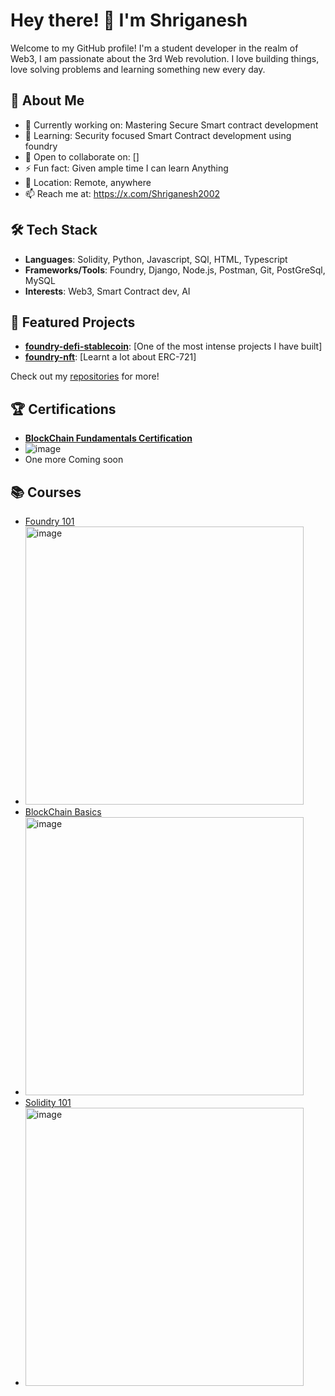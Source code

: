 # Hey there! 👋 I'm Shriganesh

Welcome to my GitHub profile! I'm a student developer in the realm of Web3, I am passionate about the 3rd Web revolution. I love building things, love solving problems and learning something new every day.

## 🚀 About Me

- 🔭 Currently working on: Mastering Secure Smart contract development
- 🌱 Learning: Security focused Smart Contract development using foundry
- 👯 Open to collaborate on: []
- ⚡ Fun fact: Given ample time I can learn Anything
- 📍 Location: Remote, anywhere
- 📫 Reach me at: https://x.com/Shriganesh2002

## 🛠️ Tech Stack

- **Languages**: Solidity, Python, Javascript, SQl, HTML, Typescript
- **Frameworks/Tools**: Foundry, Django, Node.js, Postman, Git, PostGreSql, MySQL
- **Interests**: Web3, Smart Contract dev, AI 

## 🌟 Featured Projects

- **[foundry-defi-stablecoin](https://github.com/5hr1ganesh/foundry-defi-stablecoin)**: [One of the most intense projects I have built]
- **[foundry-nft](https://github.com/5hr1ganesh/foundry-nft)**: [Learnt a lot about ERC-721]

Check out my [repositories](https://github.com/5hr1ganesh?tab=repositories) for more!

## 🏆 Certifications

- **[BlockChain Fundamentals Certification](https://www.credly.com/badges/012f44fa-f15a-4d92-8681-5123ab808ea8)**
- ![image](https://github.com/user-attachments/assets/bfb252c8-0bb4-4c25-a894-cb146ae33134)
- One more Coming soon

## 📚 Courses
- [Foundry 101](https://updraft.cyfrin.io/courses/foundry/completed)
- <img width="445" alt="image" src="https://github.com/user-attachments/assets/4f8609bc-e18f-4b78-99a6-f0aaa1b62a36" />
- [BlockChain Basics](https://updraft.cyfrin.io/courses/blockchain-basics/completed)
- <img width="445" alt="image" src="https://github.com/user-attachments/assets/db4057c8-5679-45cc-9c9d-bf9c34a48dd6" />
- [Solidity 101](https://updraft.cyfrin.io/courses/solidity/completed)
- <img width="445" alt="image" src="https://github.com/user-attachments/assets/b77ac434-3e55-4c30-bf8a-136c386c147c" />





